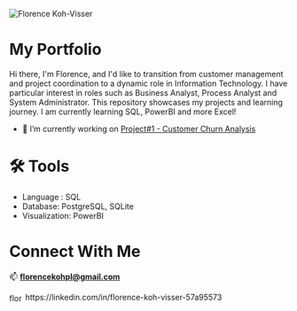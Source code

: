 

![Florence Koh-Visser](https://github.com/user-attachments/assets/d09e82f4-fda4-435e-a341-9e5de4f00d80)
###
# My Portfolio 
Hi there, I'm Florence, and I'd like to transition from customer management and project coordination to a dynamic role in Information Technology. I have particular interest in roles such as Business Analyst, Process Analyst and System Administrator. This repository showcases my projects and learning journey. I am currently learning SQL, PowerBI and more Excel!

- 🔭 I’m currently working on [Project#1 - Customer Churn Analysis](https://github.com/fkpl81/Customer-Churn-Analysis)

###
# 🛠️ Tools
- Language : SQL
- Database: PostgreSQL, SQLite
- Visualization: PowerBI


###
# Connect With Me
📫 **florencekohpl@gmail.com**
<p align="left">
<a href="https://linkedin.com/in/florence-koh-visser-57a95573" target="blank"><img align="center" src="https://raw.githubusercontent.com/rahuldkjain/github-profile-readme-generator/master/src/images/icons/Social/linked-in-alt.svg" alt="florence-koh-visser-57a95573" height="15" width="25" /></a> https://linkedin.com/in/florence-koh-visser-57a95573


